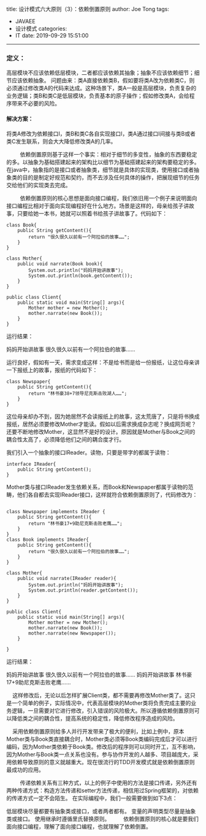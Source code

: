 title: 设计模式六大原则（3）：依赖倒置原则
author: Joe Tong
tags:
  - JAVAEE
  - 设计模式
categories:
  - IT
date: 2019-09-29 15:51:00
---
### 定义：  
高层模块不应该依赖低层模块，二者都应该依赖其抽象；抽象不应该依赖细节；细节应该依赖抽象。
问题由来：类A直接依赖类B，假如要将类A改为依赖类C，则必须通过修改类A的代码来达成。这种场景下，类A一般是高层模块，负责复杂的业务逻辑；类B和类C是低层模块，负责基本的原子操作；假如修改类A，会给程序带来不必要的风险。

#### 解决方案：  
将类A修改为依赖接口I，类B和类C各自实现接口I，类A通过接口I间接与类B或者类C发生联系，则会大大降低修改类A的几率。  

         依赖倒置原则基于这样一个事实：相对于细节的多变性，抽象的东西要稳定的多。以抽象为基础搭建起来的架构比以细节为基础搭建起来的架构要稳定的多。在java中，抽象指的是接口或者抽象类，细节就是具体的实现类，使用接口或者抽象类的目的是制定好规范和契约，而不去涉及任何具体的操作，把展现细节的任务交给他们的实现类去完成。

         依赖倒置原则的核心思想是面向接口编程，我们依旧用一个例子来说明面向接口编程比相对于面向实现编程好在什么地方。场景是这样的，母亲给孩子讲故事，只要给她一本书，她就可以照着书给孩子讲故事了。代码如下：

```
class Book{
	public String getContent(){
		return "很久很久以前有一个阿拉伯的故事……";
	}
}
 
class Mother{
	public void narrate(Book book){
		System.out.println("妈妈开始讲故事");
		System.out.println(book.getContent());
	}
}
 
public class Client{
	public static void main(String[] args){
		Mother mother = new Mother();
		mother.narrate(new Book());
	}
}
```

         
运行结果：

妈妈开始讲故事
很久很久以前有一个阿拉伯的故事……  

运行良好，假如有一天，需求变成这样：不是给书而是给一份报纸，让这位母亲讲一下报纸上的故事，报纸的代码如下：
        
        
```
class Newspaper{
	public String getContent(){
		return "林书豪38+7领导尼克斯击败湖人……";
	}
}
```


这位母亲却办不到，因为她居然不会读报纸上的故事，这太荒唐了，只是将书换成报纸，居然必须要修改Mother才能读。假如以后需求换成杂志呢？换成网页呢？还要不断地修改Mother，这显然不是好的设计。原因就是Mother与Book之间的耦合性太高了，必须降低他们之间的耦合度才行。

我们引入一个抽象的接口IReader。读物，只要是带字的都属于读物：

```
interface IReader{
	public String getContent();
}
```

Mother类与接口IReader发生依赖关系，而Book和Newspaper都属于读物的范畴，他们各自都去实现IReader接口，这样就符合依赖倒置原则了，代码修改为：

```

class Newspaper implements IReader {
	public String getContent(){
		return "林书豪17+9助尼克斯击败老鹰……";
	}
}
class Book implements IReader{
	public String getContent(){
		return "很久很久以前有一个阿拉伯的故事……";
	}
}
 
class Mother{
	public void narrate(IReader reader){
		System.out.println("妈妈开始讲故事");
		System.out.println(reader.getContent());
	}
}
 
public class Client{
	public static void main(String[] args){
		Mother mother = new Mother();
		mother.narrate(new Book());
		mother.narrate(new Newspaper());
	}

}
```

运行结果：

妈妈开始讲故事
很久很久以前有一个阿拉伯的故事……
妈妈开始讲故事
林书豪17+9助尼克斯击败老鹰……

    这样修改后，无论以后怎样扩展Client类，都不需要再修改Mother类了。这只是一个简单的例子，实际情况中，代表高层模块的Mother类将负责完成主要的业务逻辑，一旦需要对它进行修改，引入错误的风险极大。所以遵循依赖倒置原则可以降低类之间的耦合性，提高系统的稳定性，降低修改程序造成的风险。

    采用依赖倒置原则给多人并行开发带来了极大的便利，比如上例中，原本Mother类与Book类直接耦合时，Mother类必须等Book类编码完成后才可以进行编码，因为Mother类依赖于Book类。修改后的程序则可以同时开工，互不影响，因为Mother与Book类一点关系也没有。参与协作开发的人越多、项目越庞大，采用依赖导致原则的意义就越重大。现在很流行的TDD开发模式就是依赖倒置原则最成功的应用。

         传递依赖关系有三种方式，以上的例子中使用的方法是接口传递，另外还有两种传递方式：构造方法传递和setter方法传递，相信用过Spring框架的，对依赖的传递方式一定不会陌生。
在实际编程中，我们一般需要做到如下3点：

低层模块尽量都要有抽象类或接口，或者两者都有。
变量的声明类型尽量是抽象类或接口。
使用继承时遵循里氏替换原则。
        依赖倒置原则的核心就是要我们面向接口编程，理解了面向接口编程，也就理解了依赖倒置。